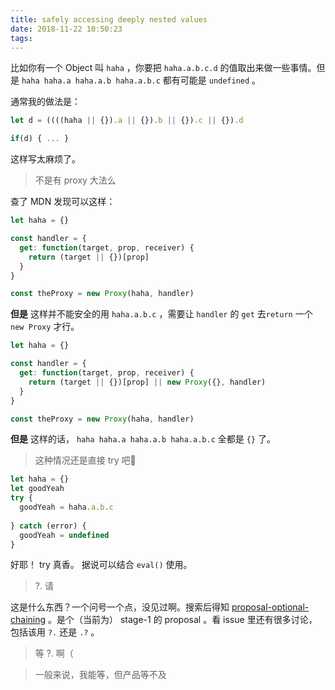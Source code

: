 ```yaml
---
title: safely accessing deeply nested values
date: 2018-11-22 10:50:23
tags:
---
```


比如你有一个 Object 叫 `haha` ，你要把 `haha.a.b.c.d` 的值取出来做一些事情。但是 `haha haha.a haha.a.b haha.a.b.c` 都有可能是 `undefined` 。

通常我的做法是：

```js
let d = ((((haha || {}).a || {}).b || {}).c || {}).d

if(d) { ... }
```

这样写太麻烦了。

> 不是有 proxy 大法么

查了 MDN 发现可以这样：

```js
let haha = {}

const handler = {
  get: function(target, prop, receiver) {
    return (target || {})[prop]
  }
}

const theProxy = new Proxy(haha, handler)
```

**但是** 这样并不能安全的用 `haha.a.b.c` ，需要让 `handler` 的 `get` 去`return` 一个 `new Proxy` 才行。

```js
let haha = {}

const handler = {
  get: function(target, prop, receiver) {
    return (target || {})[prop] || new Proxy({}, handler)
  }
}

const theProxy = new Proxy(haha, handler)
```

**但是** 这样的话， `haha haha.a haha.a.b haha.a.b.c` 全都是 `{}` 了。

> 这种情况还是直接 try 吧🌚

```js
let haha = {}
let goodYeah
try {
  goodYeah = haha.a.b.c
  
} catch (error) {
  goodYeah = undefined
}
```

好耶！ try 真香。
据说可以结合 `eval()` 使用。

> ?. 请

这是什么东西？一个问号一个点，没见过啊。搜索后得知 [proposal-optional-chaining](https://github.com/tc39/proposal-optional-chaining) 。是个（当前为） stage-1 的 proposal 。看 issue 里还有很多讨论，包括该用 `?.` 还是 `.?` 。

> 等 ?. 啊（

> 一般来说，我能等，但产品等不及